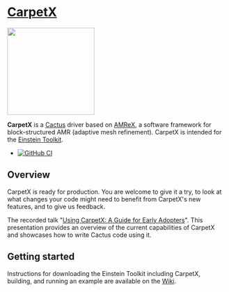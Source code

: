 # [CarpetX](https://github.com/eschnett/CarpetX)

<img
src="https://github.com/eschnett/CarpetX/blob/main/figures/carpetx.png"
width="200" />

**CarpetX** is a [Cactus](https://cactuscode.org/) driver based on
[AMReX](https://amrex-codes.github.io), a software framework for
block-structured AMR (adaptive mesh refinement). CarpetX is intended
for the [Einstein Toolkit](https://einsteintoolkit.org/).

* [![GitHub
  CI](https://github.com/eschnett/CarpetX/workflows/CI/badge.svg)](https://github.com/eschnett/CarpetX/actions)

## Overview

CarpetX is ready for production. You are welcome to give it a try, to look at what changes your code might need to benefit from CarpetX's new features, and to give us feedback.

The recorded talk "[Using CarpetX: A Guide for Early Adopters](http://einsteintoolkit.org/seminars/2021_03_18/index.html)". This presentation provides an overview of the current capabilities of CarpetX and showcases how to write Cactus code using it.

## Getting started

Instructions for downloading the Einstein Toolkit including CarpetX, building, and running an example are available on the [Wiki](https://github.com/eschnett/CarpetX/wiki/Getting-Started).
